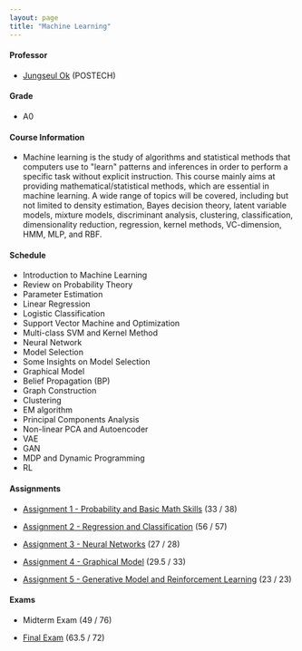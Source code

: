```yaml
---
layout: page
title: "Machine Learning"
---
```

#### Professor
- [Jungseul Ok](https://sites.google.com/view/jungseulok) (POSTECH)

#### Grade
- A0

#### Course Information

- Machine learning is the study of algorithms and statistical methods that computers use to "learn" patterns and inferences in order to perform a specific task without explicit instruction. This course mainly aims at providing mathematical/statistical methods, which are essential in machine learning. A wide range of topics will be covered, including but not limited to density estimation, Bayes decision theory, latent variable models, mixture models, discriminant analysis, clustering, classification, dimensionality reduction, regression, kernel methods, VC-dimension, HMM, MLP, and RBF.

#### Schedule

- Introduction to Machine Learning
- Review on Probability Theory
- Parameter Estimation 
- Linear Regression
- Logistic Classification
- Support Vector Machine and Optimization 
- Multi-class SVM and Kernel Method
- Neural Network
- Model Selection
- Some Insights on Model Selection
- Graphical Model
- Belief Propagation (BP)
- Graph Construction
- Clustering
- EM algorithm
- Principal Components Analysis
- Non-linear PCA and Autoencoder
- VAE 
- GAN
- MDP and Dynamic Programming
- RL

#### Assignments

- [Assignment 1 - Probability and Basic Math Skills](/courses/machine-learning/AIGS515_ASSN1_20170243.pdf) (33 / 38)

- [Assignment 2 - Regression and Classification](/courses/machine-learning/AIGS515_ASSN2_20170243.pdf) (56 / 57)

- [Assignment 3 - Neural Networks](/courses/machine-learning/AIGS515_ASSN3_20170243.pdf) (27 / 28)

- [Assignment 4 - Graphical Model](/courses/machine-learning/AIGS515_ASSN4_20170243.pdf) (29.5 / 33)

- [Assignment 5 - Generative Model and Reinforcement Learning](/courses/machine-learning/AIGS515_ASSN5_20170243.pdf) (23 / 23)

#### Exams
- Midterm Exam (49 / 76)

- [Final Exam](/courses/machine-learning/AIGS515_FINAL_20170243.pdf) (63.5 / 72)